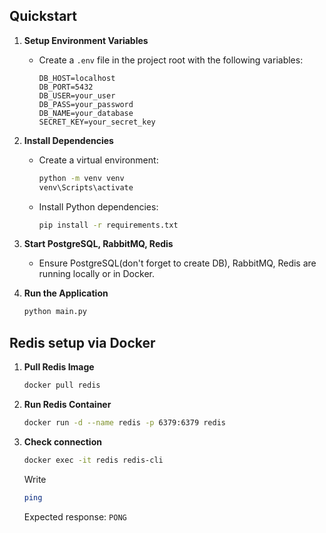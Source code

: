## Quickstart

1. **Setup Environment Variables**
   - Create a `.env` file in the project root with the following variables:
     ```env
     DB_HOST=localhost
     DB_PORT=5432
     DB_USER=your_user
     DB_PASS=your_password
     DB_NAME=your_database
     SECRET_KEY=your_secret_key
     ```

2. **Install Dependencies**
   - Create a virtual environment:
     ```bash
     python -m venv venv
     venv\Scripts\activate
     ```
   - Install Python dependencies:
     ```bash
     pip install -r requirements.txt
     ```

3. **Start PostgreSQL, RabbitMQ, Redis**
   - Ensure PostgreSQL(don't forget to create DB), RabbitMQ, Redis are running locally or in Docker.

4. **Run the Application**
   ```bash
   python main.py
   ```
   
## Redis setup via Docker

1. **Pull Redis Image**
    ```bash
    docker pull redis
    ```
2. **Run Redis Container**
    ```bash
    docker run -d --name redis -p 6379:6379 redis
    ```
3. **Check connection**
    ```bash
    docker exec -it redis redis-cli
    ```
    Write
    ```bash
    ping
    ```
    Expected response: ```PONG```

